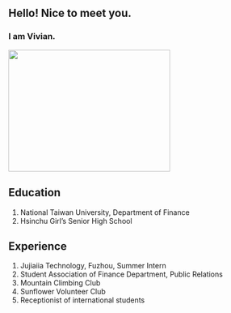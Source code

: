 
<html>
<head>
  <title>About Vivian</title>
</head>
<body>
 <h2> Hello! Nice to meet you.</h2>
 <h3>I am Vivian.</h3>
<img src="https://scontent-tpe1-1.xx.fbcdn.net/v/t1.0-9/19554649_1508380409183733_6766870873577304080_n.jpg?oh=d2de900778c8228896986cbafbde77cd&oe=5AA25925" height="240" width="320" controls/>
 <h2>Education</h2>
  <ol>
   <li>National Taiwan University, Department of Finance</li>
   <li>Hsinchu Girl’s Senior High School</li>
  </ol>
 <h2>Experience</h2>
  <ol>
    <li>Jujiaiia Technology, Fuzhou, Summer Intern </li>
    <li>Student Association of Finance Department, Public Relations</li>
    <li>Mountain Climbing Club</li>
    <li>Sunflower Volunteer Club</li>  
    <li>Receptionist of international students</li>

 <body>


